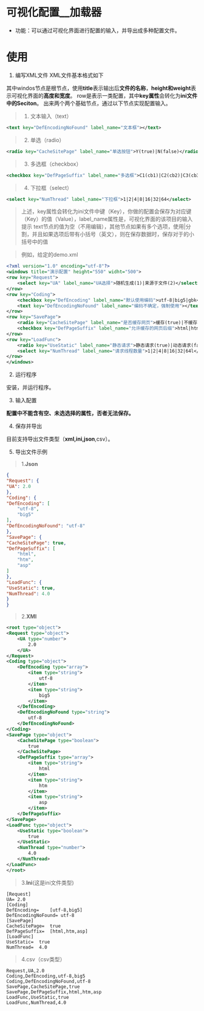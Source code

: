 # 可视化配置__加载器
- 功能：可以通过可视化界面进行配置的输入，并导出成多种配置文件。

# 使用
1. 编写XML文件
XML文件基本格式如下
<?xml version="1.0" encoding="utf-8"?>
<windows title="" height="" widht="">
	<row key="">
	</row>
</windows>

其中windos节点是根节点，使用**title**表示输出后**文件的名称**，**height和weight**表示可视化界面的**高度和宽度**。
row是表示一类配置，其中**key属性**会转化为**ini文件中的Seciton**。
出来两个两个基础节点，通过以下节点实现配置输入。

>1. 文本输入（text）
```xml
<text key="DefEncodingNoFound" label_name="文本框"></text>
```
>2. 单选（radio）
```xml
<radio key="CacheSitePage" label_name="单选按钮">Y(true)|N(false)</radio>
```
>3. 多选框（checkbox）
```xml
<checkbox key="DefPageSuffix" label_name="多选框">C1(cb1)|C2(cb2)|C3(cb3)</checkbox>	
```
>4. 下拉框（select）
```xml
<select key="NumThread" label_name="下拉框">1|2|4|8|16|32|64</select>
```

>上述，key属性会转化为ini文件中键（Key），你做的配置会保存为对应键（Key）的值（Value），label_name属性是，可视化界面的该项目的输入提示
text节点的值为空（不用编辑），其他节点如果有多个选项，使用|分割，并且如果选项后带有小括号（英文），则在保存数据时，保存对于的小括号中的值

>例如，给定的demo.xml
```xml
<?xml version="1.0" encoding="utf-8"?>
<windows title="演示配置" height="550" widht="500">
<row key="Request">
	<select key="UA" label_name="UA选择">随机生成(1)|来源于文件(2)</select>
</row>
<row key="Coding">
	<checkbox key="DefEncoding" label_name="默认使用编码">utf-8|big5|gbk</checkbox>
	<text key="DefEncodingNoFound" label_name="编码不确定，强制使用"></text>
</row>
<row key="SavePage">
	<radio key="CacheSitePage" label_name="是否缓存网页">缓存(true)|不缓存(false)</radio>
	<checkbox key="DefPageSuffix" label_name="允许缓存的网页后缀">html|htm|asp|shtml|php|jsp|nsp|sp</checkbox>
</row>
<row key="LoadFunc">
	<radio key="UseStatic" label_name="静态请求">静态请求(true)|动态请求(false)</radio>
	<select key="NumThread" label_name="请求线程数量">1|2|4|8|16|32|64l</select>
</row>
</windows>
```

2. 运行程序

安装，并运行程序。

3. 输入配置

**配置中不能含有空、未选选择的属性，否者无法保存。**

4. 保存并导出

目前支持导出文件类型（**xml,ini,json**,csv）。

5. 导出文件示例

>1.**Json**
```json
{
"Request": {
"UA": 2.0
},
"Coding": {
"DefEncoding": [
    "utf-8",
    "big5"
],
"DefEncodingNoFound": "utf-8"
},
"SavePage": {
"CacheSitePage": true,
"DefPageSuffix": [
    "html",
    "htm",
    "asp"
]
},
"LoadFunc": {
"UseStatic": true,
"NumThread": 4.0
}
}
```
>2.**XMl**
```xml
<root type="object">
<Request type="object">
	<UA type="number">
		2.0
	</UA>
</Request>
<Coding type="object">
	<DefEncoding type="array">
		<item type="string">
			utf-8
		</item>
		<item type="string">
			big5
		</item>
	</DefEncoding>
	<DefEncodingNoFound type="string">
		utf-8
	</DefEncodingNoFound>
</Coding>
<SavePage type="object">
	<CacheSitePage type="boolean">
		true
	</CacheSitePage>
	<DefPageSuffix type="array">
		<item type="string">
			html
		</item>
		<item type="string">
			htm
		</item>
		<item type="string">
			asp
		</item>
	</DefPageSuffix>
</SavePage>
<LoadFunc type="object">
	<UseStatic type="boolean">
		true
	</UseStatic>
	<NumThread type="number">
		4.0
	</NumThread>
</LoadFunc>
</root>
```
>3.**Ini**(这是ini文件类型)
```
[Request]
UA=	2.0
[Coding]
DefEncoding=	[utf-8,big5]
DefEncodingNoFound=	utf-8
[SavePage]
CacheSitePage=	true
DefPageSuffix=	[html,htm,asp]
[LoadFunc]
UseStatic=	true
NumThread=	4.0
```
>4.csv（csv类型）
```
Request,UA,2.0
Coding,DefEncoding,utf-8,big5
Coding,DefEncodingNoFound,utf-8
SavePage,CacheSitePage,true
SavePage,DefPageSuffix,html,htm,asp
LoadFunc,UseStatic,true
LoadFunc,NumThread,4.0
```






















